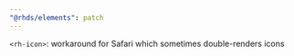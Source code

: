 ```yaml
---
"@rhds/elements": patch
---
```

`<rh-icon>`: workaround for Safari which sometimes double-renders icons
